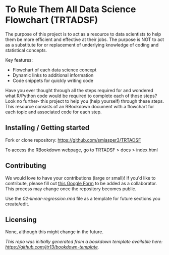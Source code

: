 # To Rule Them All Data Science Flowchart (TRTADSF)
The purpose of this project is to act as a resource to data scientists to help them be more efficient and effective at their jobs.
The purpose is NOT to act as a substitute for or replacement of underlying knowledge of coding and statistical concepts.

Key features:
* Flowchart of each data science concept
* Dynamic links to additional information
* Code snippets for quickly writing code

Have you ever thought through all the steps required for <insert data science concept here> and wondered what R/Python code would be required to complete each of those steps? Look no further- this project to help you (help yourself) through these steps. This resource consists of an RBookdown document with a flowchart for each topic and associated code for each step.


## Installing / Getting started

Fork or clone repository: https://github.com/smjasper3/TRTADSF

To access the RBookdown webpage, go to TRTADSF > docs > index.html


## Contributing

We would love to have your contributions (large or small)! If you'd like to contribute, please fill out [this Google Form](https://forms.gle/wTQxZnxqTnHqDSxi9) to be added as a collaborator. This process may change once the repository becomes public.

Use the *02-linear-regression.rmd* file as a template for future sections you create/edit.

## Licensing

None, although this might change in the future.

*This repo was initially generated from a bookdown template available here: https://github.com/jtr13/bookdown-template.*



